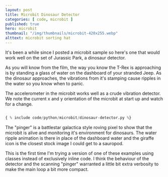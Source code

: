 ```yaml
---
layout: post
title: Microbit Dinosaur Detector
categories: [ code, microbit ]
published: true
hero: microbit
thumbnail: "/img/thumbnails/microbit-420x255.webp"
alttext: microbit sorting hat
---
```


It's been a while since I posted a microbit sample so here's one that would work well on the set of Jurassic Park, a dinosaur detector. 

As you will know from the film, the way you know the T-Rex is approaching is by standing a glass of water on the dashboard of your 
stranded Jeep. As the dinosaur approaches, the vibrations from it's stamping cause ripples in the water so you know when to panic. 

The accelerometer in the microbit works well as a crude vibration detector. We note the current x and y orientation of the microbit at 
start up and watch for a change. 

```python

{ % include code/python/microbit/dinosaur-detector.py %}

```

The "pinger" is a battlestar galactica style roving pixel to show that the microbit is alive and monitoring 
it's environment for dinosaurs. The water ripple animation is there in place of the dashboard water and the giraffe icon is the closest 
stock image I could get to a sauropod.  

This is the first time I'm trying a version of one of these examples using classes instead of exclusively inline code. I think the 
behaviour of the detector and the scanning "pinger" warranted a little bit extra verbosity to make the main loop a bit more compact. 